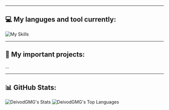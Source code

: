 
---

## 💻 My languges and tool currently:
![My Skills](https://skillicons.dev/icons?i=arch,cpp,docker,css,discord,git,github,html,nodejs,obsidian,py,vscode,=7)

---

## 🔎 My important projects:
...

---

## 📊 GitHub Stats:
![DeivodGMG's Stats](https://github-readme-stats.vercel.app/api?username=DeivodGMG&theme=dark&show_icons=true&hide_border=true&count_private=true)
![DeivodGMG's Top Languages](https://github-readme-stats.vercel.app/api/top-langs/?username=DeivodGMG&theme=dark&show_icons=true&hide_border=true&layout=compact)

